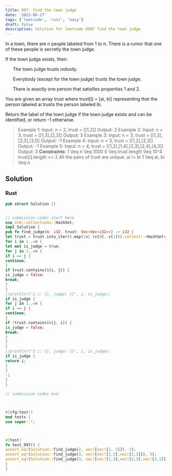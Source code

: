 ```yaml
---
title: 997. find the town judge
date: '2022-06-27'
tags: ['leetcode', 'rust', 'easy']
draft: false
description: Solution for leetcode 0997 find the town judge
---
```




In a town, there are n people labeled from 1 to n. There is a rumor that one of these people is secretly the town judge.

If the town judge exists, then:

<ol>

The town judge trusts nobody.

Everybody (except for the town judge) trusts the town judge.

There is exactly one person that satisfies properties 1 and 2.

</ol>

You are given an array trust where trust[i] <TeX>=</TeX> [ai, bi] representing that the person labeled ai trusts the person labeled bi.

Return the label of the town judge if the town judge exists and can be identified, or return -1 otherwise.



>   Example 1:
>   Input: n <TeX>=</TeX> 2, trust <TeX>=</TeX> [[1,2]]
>   Output: 2
>   Example 2:
>   Input: n <TeX>=</TeX> 3, trust <TeX>=</TeX> [[1,3],[2,3]]
>   Output: 3
>   Example 3:
>   Input: n <TeX>=</TeX> 3, trust <TeX>=</TeX> [[1,3],[2,3],[3,1]]
>   Output: -1
>   Example 4:
>   Input: n <TeX>=</TeX> 3, trust <TeX>=</TeX> [[1,2],[2,3]]
>   Output: -1
>   Example 5:
>   Input: n <TeX>=</TeX> 4, trust <TeX>=</TeX> [[1,3],[1,4],[2,3],[2,4],[4,3]]
>   Output: 3
**Constraints:**
>   	1 <TeX>\leq</TeX> n <TeX>\leq</TeX> 1000
>   	0 <TeX>\leq</TeX> trust.length <TeX>\leq</TeX> 10^4
>   	trust[i].length <TeX>=</TeX><TeX>=</TeX> 2
>   	All the pairs of trust are unique.
>   	ai !<TeX>=</TeX> bi
>   	1 <TeX>\leq</TeX> ai, bi <TeX>\leq</TeX> n


## Solution


### Rust
```rust
pub struct Solution {}


// submission codes start here
use std::collections::HashSet;
impl Solution {
pub fn find_judge(n: i32, trust: Vec<Vec<i32>>) -> i32 {
let trust = trust.into_iter().map(|v| (v[0], v[1])).collect::<HashSet<_>>();
for i in 1..=n {
let mut is_judge = true;
for j in 1..=n {
if i == j {
continue;
}
if trust.contains(&(i, j)) {
is_judge = false;
break;
}
}
//println!("2 i: {}, judge: {}", i, is_judge);
if is_judge {
for j in 1..=n {
if i == j {
continue;
}
if !trust.contains(&(j, i)) {
is_judge = false;
break;
}
}
}
//println!("3 i: {}, judge: {}", i, is_judge);
if is_judge {
return i;
}
}
-1
}
}

// submission codes end



#[cfg(test)]
mod tests {
use super::*;



#[test]
fn test_997() {
assert_eq!(Solution::find_judge(2, vec![vec![1, 2]]), 2);
assert_eq!(Solution::find_judge(3, vec![vec![1,3],vec![2,3]]), 3);
assert_eq!(Solution::find_judge(3, vec![vec![1,3],vec![2,3],vec![3,1]]), -1);
}
}

```
